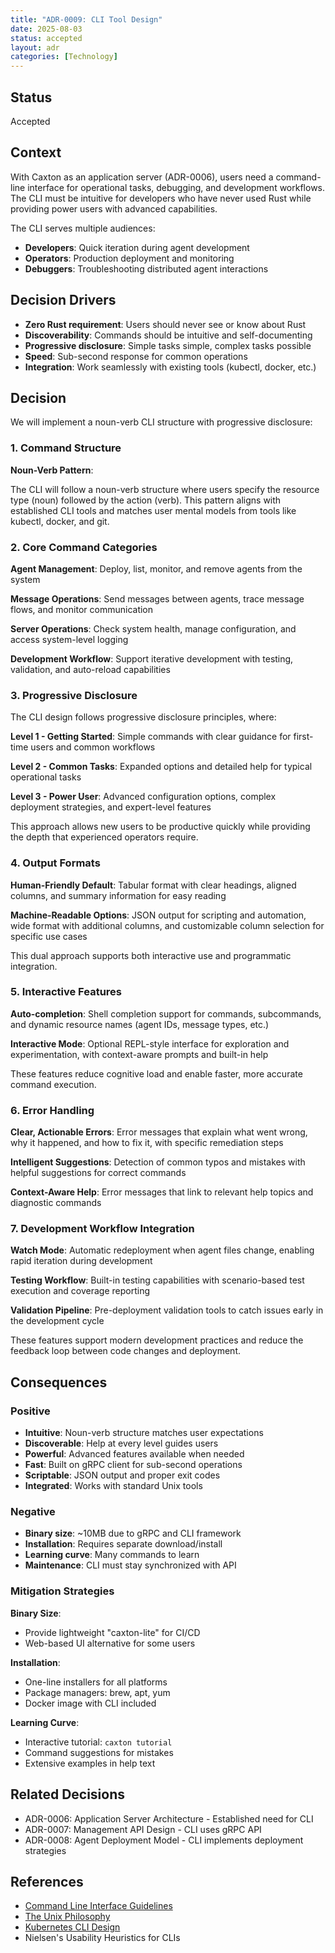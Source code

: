 ```yaml
---
title: "ADR-0009: CLI Tool Design"
date: 2025-08-03
status: accepted
layout: adr
categories: [Technology]
---
```


## Status

Accepted

## Context

With Caxton as an application server (ADR-0006), users need a command-line
interface for operational tasks, debugging, and development workflows. The CLI
must be intuitive for developers who have never used Rust while providing power
users with advanced capabilities.

The CLI serves multiple audiences:

- **Developers**: Quick iteration during agent development
- **Operators**: Production deployment and monitoring
- **Debuggers**: Troubleshooting distributed agent interactions

## Decision Drivers

- **Zero Rust requirement**: Users should never see or know about Rust
- **Discoverability**: Commands should be intuitive and self-documenting
- **Progressive disclosure**: Simple tasks simple, complex tasks possible
- **Speed**: Sub-second response for common operations
- **Integration**: Work seamlessly with existing tools (kubectl, docker, etc.)

## Decision

We will implement a noun-verb CLI structure with progressive disclosure:

### 1. Command Structure

**Noun-Verb Pattern**:

The CLI will follow a noun-verb structure where users specify the resource type
(noun) followed by the action (verb). This pattern aligns with established CLI
tools and matches user mental models from tools like kubectl, docker, and git.

### 2. Core Command Categories

**Agent Management**: Deploy, list, monitor, and remove agents from the system

**Message Operations**: Send messages between agents, trace message flows, and
monitor communication

**Server Operations**: Check system health, manage configuration, and access
system-level logging

**Development Workflow**: Support iterative development with testing,
validation, and auto-reload capabilities

### 3. Progressive Disclosure

The CLI design follows progressive disclosure principles, where:

**Level 1 - Getting Started**: Simple commands with clear guidance for
first-time users and common workflows

**Level 2 - Common Tasks**: Expanded options and detailed help for typical
operational tasks

**Level 3 - Power User**: Advanced configuration options, complex deployment
strategies, and expert-level features

This approach allows new users to be productive quickly while providing the
depth that experienced operators require.

### 4. Output Formats

**Human-Friendly Default**: Tabular format with clear headings, aligned columns,
and summary information for easy reading

**Machine-Readable Options**: JSON output for scripting and automation, wide
format with additional columns, and customizable column selection for specific
use cases

This dual approach supports both interactive use and programmatic integration.

### 5. Interactive Features

**Auto-completion**: Shell completion support for commands, subcommands, and
dynamic resource names (agent IDs, message types, etc.)

**Interactive Mode**: Optional REPL-style interface for exploration and
experimentation, with context-aware prompts and built-in help

These features reduce cognitive load and enable faster, more accurate command
execution.

### 6. Error Handling

**Clear, Actionable Errors**: Error messages that explain what went wrong, why
it happened, and how to fix it, with specific remediation steps

**Intelligent Suggestions**: Detection of common typos and mistakes with helpful
suggestions for correct commands

**Context-Aware Help**: Error messages that link to relevant help topics and
diagnostic commands

### 7. Development Workflow Integration

**Watch Mode**: Automatic redeployment when agent files change, enabling rapid
iteration during development

**Testing Workflow**: Built-in testing capabilities with scenario-based test
execution and coverage reporting

**Validation Pipeline**: Pre-deployment validation tools to catch issues early
in the development cycle

These features support modern development practices and reduce the feedback loop
between code changes and deployment.

## Consequences

### Positive

- **Intuitive**: Noun-verb structure matches user expectations
- **Discoverable**: Help at every level guides users
- **Powerful**: Advanced features available when needed
- **Fast**: Built on gRPC client for sub-second operations
- **Scriptable**: JSON output and proper exit codes
- **Integrated**: Works with standard Unix tools

### Negative

- **Binary size**: ~10MB due to gRPC and CLI framework
- **Installation**: Requires separate download/install
- **Learning curve**: Many commands to learn
- **Maintenance**: CLI must stay synchronized with API

### Mitigation Strategies

**Binary Size**:

- Provide lightweight "caxton-lite" for CI/CD
- Web-based UI alternative for some users

**Installation**:

- One-line installers for all platforms
- Package managers: brew, apt, yum
- Docker image with CLI included

**Learning Curve**:

- Interactive tutorial: `caxton tutorial`
- Command suggestions for mistakes
- Extensive examples in help text

## Related Decisions

- ADR-0006: Application Server Architecture - Established need for CLI
- ADR-0007: Management API Design - CLI uses gRPC API
- ADR-0008: Agent Deployment Model - CLI implements deployment strategies

## References

- [Command Line Interface Guidelines](https://clig.dev/)
- [The Unix Philosophy](http://www.catb.org/~esr/writings/taoup/html/ch01s06.html)
- [Kubernetes CLI Design](https://kubernetes.io/docs/reference/kubectl/)
- Nielsen's Usability Heuristics for CLIs
